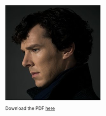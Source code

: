 <object data="KristineZheng.pdf" type="application/pdf" height="842 px" width = "850 px">
  <img src="sherlock.jpg" alt="PDF not found">
  <p>Download the PDF <a href="kristinezheng/kristinezheng.github.io/media/KristineZheng.pdf">here</a></p>
</object>
